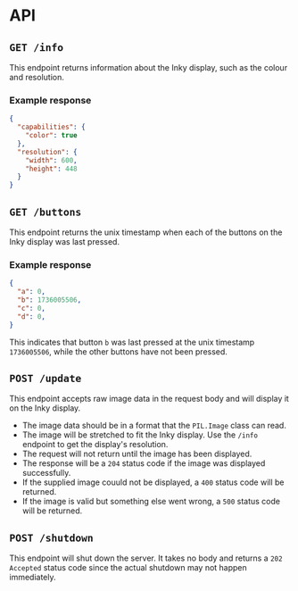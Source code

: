 # API

## `GET /info`

This endpoint returns information about the Inky display, such as the colour
and resolution.

### Example response

```json
{
  "capabilities": {
    "color": true
  },
  "resolution": {
    "width": 600,
    "height": 448
  }
}
```

## `GET /buttons`

This endpoint returns the unix timestamp when each of the buttons on the Inky
display was last pressed.

### Example response

```json
{
  "a": 0,
  "b": 1736005506,
  "c": 0,
  "d": 0,
}
```

This indicates that button `b` was last pressed at the unix timestamp
`1736005506`, while the other buttons have not been pressed.

## `POST /update`

This endpoint accepts raw image data in the request body and will display it on
the Inky display.

- The image data should be in a format that the `PIL.Image` class can read.
- The image will be stretched to fit the Inky display. Use the `/info` endpoint
  to get the display's resolution.
- The request will not return until the image has been displayed.
- The response will be a `204` status code if the image was displayed
  successfully.
- If the supplied image couuld not be displayed, a `400` status code will be
  returned.
- If the image is valid but something else went wrong, a `500` status code will
  be returned.

## `POST /shutdown`

This endpoint will shut down the server. It takes no body and returns a
`202 Accepted` status code since the actual shutdown may not happen immediately.
